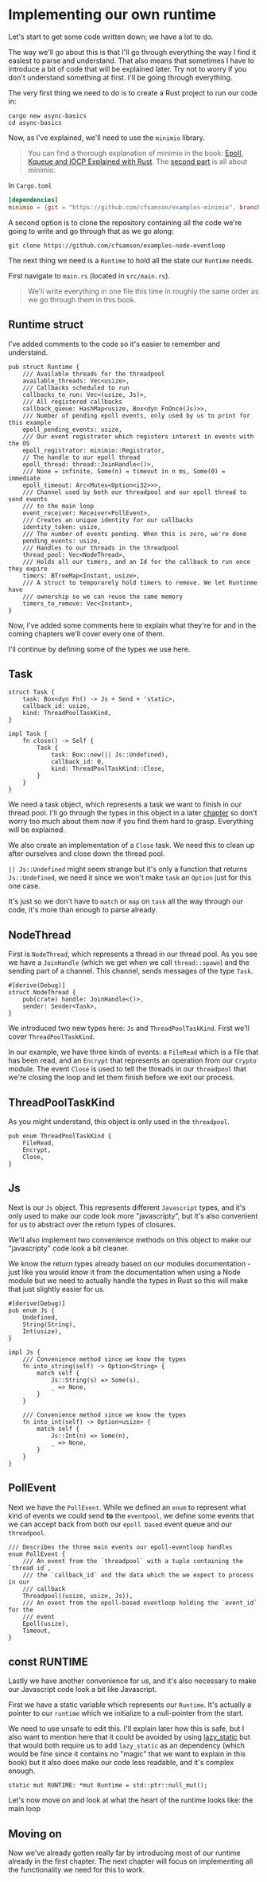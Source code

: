 # Implementing our own runtime

Let's start to get some code written down; we have a lot to do.

The way we'll go about this is that I'll go through everything the way I find it easiest to parse and understand. That also means that sometimes I have to introduce a bit of code that will be explained later.  Try not to worry if you don't understand something at first.  I'll be going through everything.

The very first thing we need to do is to create a Rust project to run our code in:

```
cargo new async-basics
cd async-basics
```

Now, as I've explained, we'll need to use the `minimio` library.

> You can find a thorough explanation of minimio in the book: [Epoll, Kqueue and IOCP Explained with Rust](https://cfsamsonbooks.gitbook.io/epoll-kqueue-iocp-explained/). The [second part](https://cfsamsonbooks.gitbook.io/epoll-kqueue-iocp-explained/the-recipie-for-an-eventqueue) is all about minimio.

In `Cargo.toml`

```toml
[dependencies]
minimio = {git = "https://github.com/cfsamson/examples-minimio", branch = "master"}
```

A second option is to clone the repository containing all the code we're going
to write and go through that as we go along:

```
git clone https://github.com/cfsamson/examples-node-eventloop
```

The next thing we need is a `Runtime` to hold all the state our `Runtime` needs.

First navigate to `main.rs` (located in `src/main.rs`).

> We'll write everything in one file this time in roughly the same order as we
> go through them in this book.

## Runtime struct

I've added comments to the code so it's easier to remember and understand.

```rust, ignore
pub struct Runtime {
    /// Available threads for the threadpool
    available_threads: Vec<usize>,
    /// Callbacks scheduled to run
    callbacks_to_run: Vec<(usize, Js)>,
    /// All registered callbacks
    callback_queue: HashMap<usize, Box<dyn FnOnce(Js)>>,
    /// Number of pending epoll events, only used by us to print for this example
    epoll_pending_events: usize,
    /// Our event registrator which registers interest in events with the OS
    epoll_registrator: minimio::Registrator,
    // The handle to our epoll thread
    epoll_thread: thread::JoinHandle<()>,
    /// None = infinite, Some(n) = timeout in n ms, Some(0) = immediate
    epoll_timeout: Arc<Mutex<Option<i32>>>,
    /// Channel used by both our threadpool and our epoll thread to send events
    /// to the main loop
    event_receiver: Receiver<PollEvent>,
    /// Creates an unique identity for our callbacks
    identity_token: usize,
    /// The number of events pending. When this is zero, we're done
    pending_events: usize,
    /// Handles to our threads in the threadpool
    thread_pool: Vec<NodeThread>,
    /// Holds all our timers, and an Id for the callback to run once they expire
    timers: BTreeMap<Instant, usize>,
    /// A struct to temporarely hold timers to remove. We let Runtinme have
    /// ownership so we can reuse the same memory
    timers_to_remove: Vec<Instant>,
}
```

Now, I've added some comments here to explain what they're for and in the coming
chapters we'll cover every one of them.

I'll continue by defining some of the types we use here.

## Task

```rust, ignore
struct Task {
    task: Box<dyn Fn() -> Js + Send + 'static>,
    callback_id: usize,
    kind: ThreadPoolTaskKind,
}

impl Task {
    fn close() -> Self {
        Task {
            task: Box::new(|| Js::Undefined),
            callback_id: 0,
            kind: ThreadPoolTaskKind::Close,
        }
    }
}
```

We need a task object, which represents a task we want to finish in our thread
pool. I'll go through the types in this object in a later [chapter](./8_9_infrastructure.md) so don't worry too much about them now if you find them
hard to grasp. Everything will be explained.

We also create an implementation of a `Close` task. We need this to clean up after ourselves and close down the thread pool.

`|| Js::Undefined` might seem strange but it's only a function that returns `Js::Undefined`, we need it since we won't make `task` an `Option` just for this one case.

It's just so we don't have to `match` or `map` on `task` all the way through our code, it's more than enough to parse already.

## NodeThread

First is `NodeThread`, which represents a thread in our thread pool. As you
see we have a `JoinHandle` (which we get when we call `thread::spawn`) and the
sending part of a channel. This channel, sends messages of the type `Task`.

```rust, ignore
#[derive(Debug)]
struct NodeThread {
    pub(crate) handle: JoinHandle<()>,
    sender: Sender<Task>,
}
```

We introduced two new types here: `Js` and `ThreadPoolTaskKind`. First we'll cover `ThreadPoolTaskKind`.

In our example, we have three kinds of events: a `FileRead` which is a file that has been read, and an `Encrypt` that represents an operation from our `Crypto` module. The event `Close` is used to tell the threads in our `threadpool` that we're closing the loop and let them finish before we exit our process.

## ThreadPoolTaskKind

As you might understand, this object is only used in the `threadpool`.

```rust, ignore
pub enum ThreadPoolTaskKind {
    FileRead,
    Encrypt,
    Close,
}
```

## Js

Next is our `Js` object. This represents different `Javascript` types, and it's only used
to make our code look more "javascripty", but it's also convenient for us to
abstract over the return types of closures.

We'll also implement two convenience methods on this object to make our "javascripty"
code look a bit cleaner.

We know the return types already based on our modules
documentation - just like you would know it from the documentation when using a
Node module but we need to actually handle the types in Rust so this will make that just slightly easier for us.

```rust, ignore
#[derive(Debug)]
pub enum Js {
    Undefined,
    String(String),
    Int(usize),
}

impl Js {
    /// Convenience method since we know the types
    fn into_string(self) -> Option<String> {
        match self {
            Js::String(s) => Some(s),
            _ => None,
        }
    }

    /// Convenience method since we know the types
    fn into_int(self) -> Option<usize> {
        match self {
            Js::Int(n) => Some(n),
            _ => None,
        }
    }
}
```

## PollEvent

Next we have the `PollEvent`. While we defined an `enum` to represent what
kind of events we could send **to** the `eventpool`, we define some events
that we can accept back from both our `epoll based` event queue and our `threadpool`.

```rust, ignore
/// Describes the three main events our epoll-eventloop handles
enum PollEvent {
    /// An event from the `threadpool` with a tuple containing the `thread id`,
    /// the `callback_id` and the data which the we expect to process in our
    /// callback
    Threadpool((usize, usize, Js)),
    /// An event from the epoll-based eventloop holding the `event_id` for the
    /// event
    Epoll(usize),
    Timeout,
}
```

## const RUNTIME

Lastly we have another convenience for us, and it's also necessary to make our
Javascript code look a bit like Javascript.

First we have a static variable which represents our `Runtime`. It's actually
a pointer to our `runtime` which we initialize to a null-pointer from the start.

We need to use unsafe to edit this. I'll explain later how this is safe, but I
also want to mention here that it could be avoided by using [lazy_static](https://github.com/rust-lang-nursery/lazy-static.rs)
but that would both require us to add `lazy_static` as an dependency (which would
be fine since it contains no "magic" that we want to explain in this book) but
it also does make our code less readable, and it's complex enough.


```rust, ignore
static mut RUNTIME: *mut Runtime = std::ptr::null_mut();
```

Let's now move on and look at what the heart of the runtime looks like: the main loop

## Moving on

Now we've already gotten really far by introducing most of our runtime already in the first chapter. The next chapter will focus on implementing all the functionality we need for this to work.
